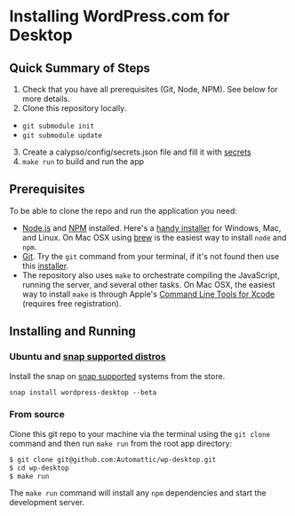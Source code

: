 # Installing WordPress.com for Desktop

## Quick Summary of Steps

1.	Check that you have all prerequisites (Git, Node, NPM). See below for more details.
2.	Clone this repository locally.
 - `git submodule init`
 - `git submodule update`
3. Create a calypso/config/secrets.json file and fill it with
   [secrets](https://github.com/Automattic/wp-desktop/blob/master/docs/secrets.md)
4. `make run` to build and run the app



## Prerequisites

To be able to clone the repo and run the application you need:

-	[Node.js](http://nodejs.org/) and [NPM](https://www.npmjs.com/) installed. Here's a [handy installer](https://nodejs.org/dist/latest/) for Windows, Mac, and Linux. On Mac OSX using [brew]() is the easiest way to install `node` and `npm`.
-	[Git](http://git-scm.com/). Try the `git` command from your terminal, if it's not found then use this [installer](http://git-scm.com/download/).
-	The repository also uses `make` to orchestrate compiling the JavaScript, running the server, and several other tasks. On Mac OSX, the easiest way to install `make` is through Apple's [Command Line Tools for Xcode](https://developer.apple.com/downloads/) (requires free registration).

## Installing and Running

### Ubuntu and [snap supported distros](https://snapcraft.io/docs/core/install) 

Install the snap on [snap supported](https://snapcraft.io/docs/core/install) systems from the store.

    snap install wordpress-desktop --beta

### From source

Clone this git repo to your machine via the terminal using the `git clone` command and then run `make run` from the root app directory:

```bash
$ git clone git@github.com:Automattic/wp-desktop.git
$ cd wp-desktop
$ make run
```

The `make run` command will install any `npm` dependencies and start the development server.
